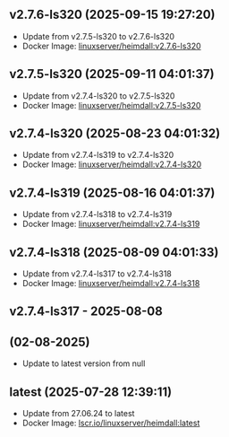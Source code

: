 ## v2.7.6-ls320 (2025-09-15 19:27:20)
- Update from v2.7.5-ls320 to v2.7.6-ls320
- Docker Image: [linuxserver/heimdall:v2.7.6-ls320](https://fleet.linuxserver.io/image?name=)

## v2.7.5-ls320 (2025-09-11 04:01:37)
- Update from v2.7.4-ls320 to v2.7.5-ls320
- Docker Image: [linuxserver/heimdall:v2.7.5-ls320](https://fleet.linuxserver.io/image?name=)

## v2.7.4-ls320 (2025-08-23 04:01:32)
- Update from v2.7.4-ls319 to v2.7.4-ls320
- Docker Image: [linuxserver/heimdall:v2.7.4-ls320](https://fleet.linuxserver.io/image?name=)

## v2.7.4-ls319 (2025-08-16 04:01:37)
- Update from v2.7.4-ls318 to v2.7.4-ls319
- Docker Image: [linuxserver/heimdall:v2.7.4-ls319](https://fleet.linuxserver.io/image?name=)

## v2.7.4-ls318 (2025-08-09 04:01:33)
- Update from v2.7.4-ls317 to v2.7.4-ls318
- Docker Image: [linuxserver/heimdall:v2.7.4-ls318](https://fleet.linuxserver.io/image?name=)

## v2.7.4-ls317 - 2025-08-08

##  (02-08-2025)
- Update to latest version from null
## latest (2025-07-28 12:39:11)
- Update from 27.06.24 to latest
- Docker Image: [lscr.io/linuxserver/heimdall:latest](https://fleet.linuxserver.io/image?name=heimdall)

